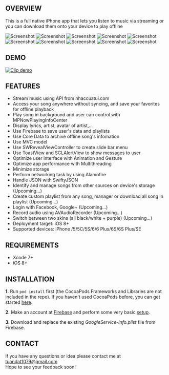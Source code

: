 ## OVERVIEW

This is a full native iPhone app that lets you listen to music via streaming or you can download them onto your device to play offline

![Screenshot](http://i.imgur.com/Iei3DLP.png)
![Screenshot](http://i.imgur.com/OxJs5V6.png)
![Screenshot](http://i.imgur.com/7wB0LCH.png)
![Screenshot](http://i.imgur.com/Ud5dqZz.png)
![Screenshot](http://i.imgur.com/9vlkGnP.png)
![Screenshot](http://i.imgur.com/mDt1dSg.png)
![Screenshot](http://i.imgur.com/4HEapth.png)
![Screenshot](http://i.imgur.com/k9OuUca.png)
![Screenshot](http://i.imgur.com/eC2fvFG.png)
![Screenshot](http://i.imgur.com/htubXlx.png)

## DEMO

[![Clip demo](https://img.youtube.com/vi/UvAdcpPhUTE/0.jpg)](https://www.youtube.com/watch?v=UvAdcpPhUTE)

## FEATURES

- Stream music using API from nhaccuatui.com
- Access your song anywhere without syncing, and save your favorites for offline playback
- Play song in background and user can control with MPNowPlayingInfoCenter
- Display lyrics, artist, avatar of artist,...
- Use Firebase to save user's data and playlists
- Use Core Data to archive offline song's infomation
- Use MVC model
- Use SWRevealViewController to create slide bar menu
- Use ToastView and SCLAlertView to show messages to user
- Optimize user interface with Animation and Gesture
- Optimize app performance with Multithreading
- Minimize storage
- Perform networking task by using Alamofire
- Handle JSON with SwiftyJSON
- Identify and manage songs from other sources on device's storage (Upcoming...)
- Create custom playlist from any song, manager or download all song in playlist (Upcoming...)
- Login with Facebook, Google+ (Upcoming...)
- Record audio using AVAudioRecorder (Upcoming...)
- Switch between two skins (all black/white + purple) (Upcoming...)
- Deployment target: iOS 8+
- Supported devices: iPhone /5/5C/5S/6/6 Plus/6S/6S Plus/SE

## REQUIREMENTS

- Xcode 7+
- iOS 8+

## INSTALLATION

**1.** Run ```pod install``` first (the CocoaPods Frameworks and Libraries are not included in the repo). If you haven't used CocoaPods before, you can get started [here](https://guides.cocoapods.org/using/getting-started.html).

**2.** Make an account at [Firebase](https://firebase.google.com) and perform some very basic [setup](https://firebase.google.com/docs/ios/setup).

**3.** Download and replace the existing *GoogleService-Info.plist* file from Firebase.

## CONTACT

If you have any questions or idea please contact me at tuandat1079@gmail.com <br />
Hope to see your feedback soon!

